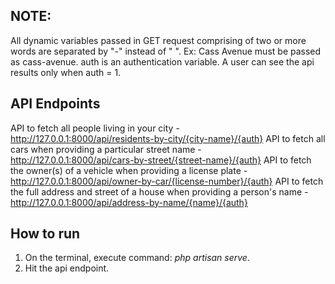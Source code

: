 ## NOTE:
All dynamic variables passed in GET request comprising of two or more words are separated by "-" instead of " ". Ex: Cass Avenue must be passed as cass-avenue.
auth is an authentication variable. A user can see the api results only when auth = 1.

## API Endpoints
API to fetch all people living in your city - http://127.0.0.1:8000/api/residents-by-city/{city-name}/{auth}
API to fetch all cars when providing a particular street name - http://127.0.0.1:8000/api/cars-by-street/{street-name}/{auth}
API to fetch the owner(s) of a vehicle when providing a license plate - http://127.0.0.1:8000/api/owner-by-car/{license-number}/{auth}
API to fetch the full address and street of a house when providing a person's name - http://127.0.0.1:8000/api/address-by-name/{name}/{auth}

## How to run
1. On the terminal, execute command: *php artisan serve*.
2. Hit the api endpoint.
